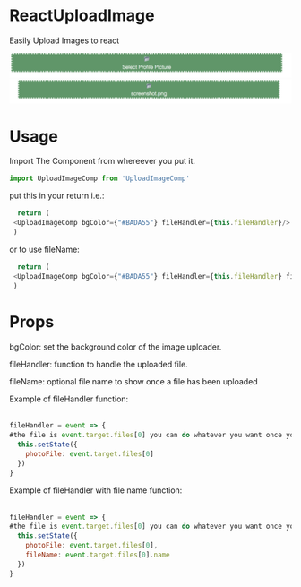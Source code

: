 # ReactUploadImage
Easily Upload Images to react

![Demo Image should be here](screenshot.png?raw=true "Title")
![Demo Image should be here](screenshotWithFile.png?raw=true "Title")

# Usage
Import The Component from whereever you put it.
```javascript
import UploadImageComp from 'UploadImageComp'
```

put this in your return i.e.:
```javascript
  return (
 <UploadImageComp bgColor={"#BADA55"} fileHandler={this.fileHandler}/>
 )

```

or to use fileName:
```javascript
  return (
 <UploadImageComp bgColor={"#BADA55"} fileHandler={this.fileHandler} fileName={"YOUR FILE NAME HERE"}/>
 )

```




# Props
bgColor: set the background color of the image uploader.

fileHandler: function to handle the uploaded file.

fileName: optional file name to show once a file has been uploaded

Example of fileHandler function:
```javascript

fileHandler = event => {
#the file is event.target.files[0] you can do whatever you want once you have it
  this.setState({
    photoFile: event.target.files[0]
  })
}
```



Example of fileHandler with file name function:
```javascript

fileHandler = event => {
#the file is event.target.files[0] you can do whatever you want once you have it
  this.setState({
    photoFile: event.target.files[0],
    fileName: event.target.files[0].name
  })
}
```
